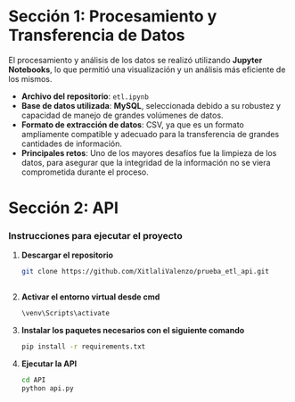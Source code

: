 # Sección 1: Procesamiento y Transferencia de Datos

El procesamiento y análisis de los datos se realizó utilizando **Jupyter Notebooks**, lo que permitió una visualización y un análisis más eficiente de los mismos.  
* **Archivo del repositorio**: `etl.ipynb`  
* **Base de datos utilizada**: **MySQL**, seleccionada debido a su robustez y capacidad de manejo de grandes volúmenes de datos.  
* **Formato de extracción de datos**: CSV, ya que es un formato ampliamente compatible y adecuado para la transferencia de grandes cantidades de información.  
* **Principales retos**: Uno de los mayores desafíos fue la limpieza de los datos, para asegurar que la integridad de la información no se viera comprometida durante el proceso.

# Sección 2: API

### Instrucciones para ejecutar el proyecto

1. **Descargar el repositorio**
   ```bash
   git clone https://github.com/XitlaliValenzo/prueba_etl_api.git
  
2. **Activar el entorno virtual desde cmd**
   ```bash
   \venv\Scripts\activate
   
4. **Instalar los paquetes necesarios con el siguiente comando**
   ```bash
   pip install -r requirements.txt
   
6. **Ejecutar la API**
   ```bash
   cd API
   python api.py
